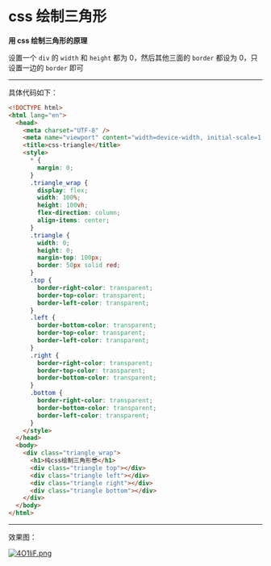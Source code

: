 # css 绘制三角形

**用 css 绘制三角形的原理**

设置一个 `div` 的 `width` 和 `height` 都为 0，然后其他三面的 `border` 都设为 0，只设置一边的 `border` 即可

---

具体代码如下：

```html
<!DOCTYPE html>
<html lang="en">
  <head>
    <meta charset="UTF-8" />
    <meta name="viewport" content="width=device-width, initial-scale=1.0" />
    <title>css-triangle</title>
    <style>
      * {
        margin: 0;
      }
      .triangle_wrap {
        display: flex;
        width: 100%;
        height: 100vh;
        flex-direction: column;
        align-items: center;
      }
      .triangle {
        width: 0;
        height: 0;
        margin-top: 100px;
        border: 50px solid red;
      }
      .top {
        border-right-color: transparent;
        border-top-color: transparent;
        border-left-color: transparent;
      }
      .left {
        border-bottom-color: transparent;
        border-top-color: transparent;
        border-left-color: transparent;
      }
      .right {
        border-right-color: transparent;
        border-top-color: transparent;
        border-bottom-color: transparent;
      }
      .bottom {
        border-right-color: transparent;
        border-bottom-color: transparent;
        border-left-color: transparent;
      }
    </style>
  </head>
  <body>
    <div class="triangle_wrap">
      <h1>纯css绘制三角形😎</h1>
      <div class="triangle top"></div>
      <div class="triangle left"></div>
      <div class="triangle right"></div>
      <div class="triangle bottom"></div>
    </div>
  </body>
</html>
```

---

效果图：

[![4O1liF.png](https://z3.ax1x.com/2021/10/04/4O1liF.png)](https://z3.ax1x.com/2021/10/04/4O1liF.png)
